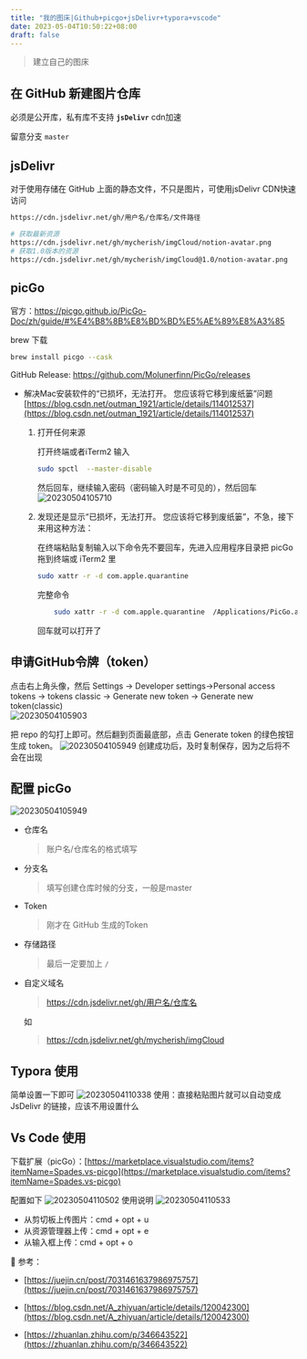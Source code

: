 ```yaml
---
title: "我的图床|Github+picgo+jsDelivr+typora+vscode"
date: 2023-05-04T10:50:22+08:00
draft: false
---
```


> 建立自己的图床
<!--more-->

## 在 GitHub 新建图片仓库

必须是公开库，私有库不支持 **`jsDelivr`** cdn加速

留意分支 `master`

## jsDelivr

对于使用存储在 GitHub 上面的静态文件，不只是图片，可使用jsDelivr CDN快速访问

```bash
https://cdn.jsdelivr.net/gh/用户名/仓库名/文件路径

# 获取最新资源
https://cdn.jsdelivr.net/gh/mycherish/imgCloud/notion-avatar.png
# 获取1.0版本的资源
https://cdn.jsdelivr.net/gh/mycherish/imgCloud@1.0/notion-avatar.png
```

## picGo
官方：https://picgo.github.io/PicGo-Doc/zh/guide/#%E4%B8%8B%E8%BD%BD%E5%AE%89%E8%A3%85  

brew 下载
```bash
brew install picgo --cask
```

GitHub Release: https://github.com/Molunerfinn/PicGo/releases

- 解决Mac安装软件的“已损坏，无法打开。 您应该将它移到废纸篓”问题
[https://blog.csdn.net/outman_1921/article/details/114012537](https://blog.csdn.net/outman_1921/article/details/114012537)
   
   1. 打开任何来源
    
        打开终端或者iTerm2 输入
        ```bash
        sudo spctl  --master-disable
        ```
        然后回车，继续输入密码（密码输入时是不可见的），然后回车
        ![20230504105710](https://cdn.jsdelivr.net/gh/mycherish/imgCloud/vscode/20230504105710.png)
    2. 发现还是显示“已损坏，无法打开。 您应该将它移到废纸篓”，不急，接下来用这种方法：
    
        在终端粘贴复制输入以下命令先不要回车，先进入应用程序目录把 picGo 拖到终端或 iTerm2 里

        ```bash
        sudo xattr -r -d com.apple.quarantine 
        ```
    
        完整命令
    
        ```bash
            sudo xattr -r -d com.apple.quarantine  /Applications/PicGo.app
        ```
    
        回车就可以打开了

## 申请GitHub令牌（token）

点击右上角头像，然后
Settings -> Developer settings->Personal access tokens → tokens classic → Generate new token → Generate new token(classic)  
![20230504105903](https://cdn.jsdelivr.net/gh/mycherish/imgCloud/vscode/20230504105903.png)

把 repo 的勾打上即可。然后翻到页面最底部，点击 Generate token 的绿色按钮生成 token。
![20230504105949](https://cdn.jsdelivr.net/gh/mycherish/imgCloud/img/20230529132051.png)
创建成功后，及时复制保存，因为之后将不会在出现

## 配置 picGo
![20230504105949](https://cdn.jsdelivr.net/gh/mycherish/imgCloud/vscode/20230504105949.png)
- 仓库名
    
    > 账户名/仓库名的格式填写
    > 
- 分支名
    
    > 填写创建仓库时候的分支，一般是master
    > 
- Token
    
    > 刚才在 GitHub 生成的Token
    > 
- 存储路径
    
    > 最后一定要加上 `/`
    > 
- 自定义域名
    
    > https://cdn.jsdelivr.net/gh/用户名/仓库名
    > 
    
    如
    > https://cdn.jsdelivr.net/gh/mycherish/imgCloud

## Typora 使用
简单设置一下即可
![20230504110338](https://cdn.jsdelivr.net/gh/mycherish/imgCloud/vscode/20230504110338.png)
使用：直接粘贴图片就可以自动变成 JsDelivr 的链接，应该不用设置什么

## Vs Code 使用

下载扩展（picGo）：[https://marketplace.visualstudio.com/items?itemName=Spades.vs-picgo](https://marketplace.visualstudio.com/items?itemName=Spades.vs-picgo)

配置如下
![20230504110502](https://cdn.jsdelivr.net/gh/mycherish/imgCloud/vscode/20230504110502.png)
使用说明
![20230504110533](https://cdn.jsdelivr.net/gh/mycherish/imgCloud/vscode/20230504110533.png)

- 从剪切板上传图片：cmd + opt + u
- 从资源管理器上传：cmd + opt + e
- 从输入框上传：cmd + opt + o

<aside>
📃 参考：

- [https://juejin.cn/post/7031461637986975757](https://juejin.cn/post/7031461637986975757)

- [https://blog.csdn.net/A_zhiyuan/article/details/120042300](https://blog.csdn.net/A_zhiyuan/article/details/120042300)

- [https://zhuanlan.zhihu.com/p/346643522](https://zhuanlan.zhihu.com/p/346643522)

</aside>